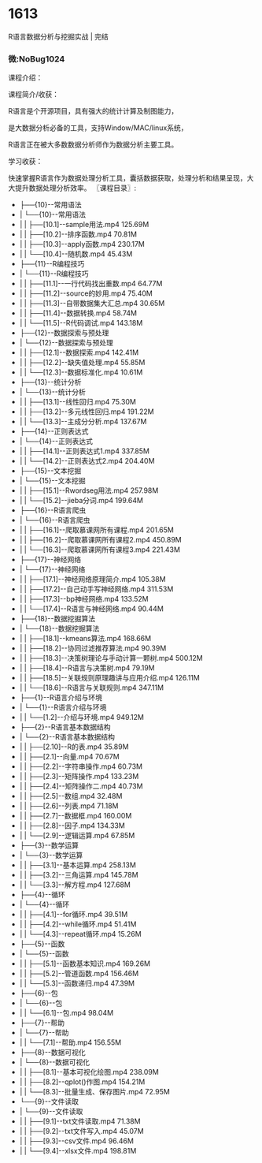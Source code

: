 # 1613
R语言数据分析与挖掘实战 | 完结
### 微:NoBug1024 


课程介绍：

课程简介/收获：

R语言是个开源项目，具有强大的统计计算及制图能力，

是大数据分析必备的工具，支持Window/MAC/linux系统，

R语言正在被大多数数据分析师作为数据分析主要工具。

学习收获：

快速掌握R语言作为数据处理分析工具，囊括数据获取，处理分析和结果呈现，大大提升数据处理分析效率。
〖课程目录〗:

- ├──{10}--常用语法  
- |   └──{10}--常用语法  
- |   |   ├──[10.1]--sample用法.mp4  125.69M
- |   |   ├──[10.2]--排序函数.mp4  70.81M
- |   |   ├──[10.3]--apply函数.mp4  230.17M
- |   |   └──[10.4]--随机数.mp4  45.43M
- ├──{11}--R编程技巧  
- |   └──{11}--R编程技巧  
- |   |   ├──[11.1]--一行代码找出重数.mp4  64.77M
- |   |   ├──[11.2]--source的妙用.mp4  75.40M
- |   |   ├──[11.3]--自带数据集大汇总.mp4  30.65M
- |   |   ├──[11.4]--数据转换.mp4  58.74M
- |   |   └──[11.5]--R代码调试.mp4  143.18M
- ├──{12}--数据探索与预处理  
- |   └──{12}--数据探索与预处理  
- |   |   ├──[12.1]--数据探索.mp4  142.41M
- |   |   ├──[12.2]--缺失值处理.mp4  55.85M
- |   |   └──[12.3]--数据标准化.mp4  10.61M
- ├──{13}--统计分析  
- |   └──{13}--统计分析  
- |   |   ├──[13.1]--线性回归.mp4  75.30M
- |   |   ├──[13.2]--多元线性回归.mp4  191.22M
- |   |   └──[13.3]--主成分分析.mp4  137.67M
- ├──{14}--正则表达式  
- |   └──{14}--正则表达式  
- |   |   ├──[14.1]--正则表达式1.mp4  337.85M
- |   |   └──[14.2]--正则表达式2.mp4  204.40M
- ├──{15}--文本挖掘  
- |   └──{15}--文本挖掘  
- |   |   ├──[15.1]--Rwordseg用法.mp4  257.98M
- |   |   └──[15.2]--jieba分词.mp4  199.64M
- ├──{16}--R语言爬虫  
- |   └──{16}--R语言爬虫  
- |   |   ├──[16.1]--爬取慕课网所有课程.mp4  201.65M
- |   |   ├──[16.2]--爬取慕课网所有课程2.mp4  450.89M
- |   |   └──[16.3]--爬取慕课网所有课程3.mp4  221.43M
- ├──{17}--神经网络  
- |   └──{17}--神经网络  
- |   |   ├──[17.1]--神经网络原理简介.mp4  105.38M
- |   |   ├──[17.2]--自己动手写神经网络.mp4  311.53M
- |   |   ├──[17.3]--bp神经网络.mp4  133.52M
- |   |   └──[17.4]--R语言与神经网络.mp4  90.44M
- ├──{18}--数据挖掘算法  
- |   └──{18}--数据挖掘算法  
- |   |   ├──[18.1]--kmeans算法.mp4  168.66M
- |   |   ├──[18.2]--协同过滤推荐算法.mp4  90.39M
- |   |   ├──[18.3]--决策树理论与手动计算一颗树.mp4  500.12M
- |   |   ├──[18.4]--R语言与决策树.mp4  79.19M
- |   |   ├──[18.5]--关联规则原理趣讲与应用介绍.mp4  126.11M
- |   |   └──[18.6]--R语言与关联规则.mp4  347.11M
- ├──{1}--R语言介绍与环境  
- |   └──{1}--R语言介绍与环境  
- |   |   └──[1.2]--介绍与环境.mp4  949.12M
- ├──{2}--R语言基本数据结构  
- |   └──{2}--R语言基本数据结构  
- |   |   ├──[2.10]--R的表.mp4  35.89M
- |   |   ├──[2.1]--向量.mp4  70.67M
- |   |   ├──[2.2]--字符串操作.mp4  60.73M
- |   |   ├──[2.3]--矩阵操作.mp4  133.23M
- |   |   ├──[2.4]--矩阵操作二.mp4  40.73M
- |   |   ├──[2.5]--数组.mp4  32.48M
- |   |   ├──[2.6]--列表.mp4  71.18M
- |   |   ├──[2.7]--数据框.mp4  160.00M
- |   |   ├──[2.8]--因子.mp4  134.33M
- |   |   └──[2.9]--逻辑运算.mp4  67.85M
- ├──{3}--数学运算  
- |   └──{3}--数学运算  
- |   |   ├──[3.1]--基本运算.mp4  258.13M
- |   |   ├──[3.2]--三角运算.mp4  145.78M
- |   |   └──[3.3]--解方程.mp4  127.68M
- ├──{4}--循环  
- |   └──{4}--循环  
- |   |   ├──[4.1]--for循环.mp4  39.51M
- |   |   ├──[4.2]--while循环.mp4  51.41M
- |   |   └──[4.3]--repeat循环.mp4  15.26M
- ├──{5}--函数  
- |   └──{5}--函数  
- |   |   ├──[5.1]--函数基本知识.mp4  169.26M
- |   |   ├──[5.2]--管道函数.mp4  156.46M
- |   |   └──[5.3]--函数递归.mp4  47.39M
- ├──{6}--包  
- |   └──{6}--包  
- |   |   └──[6.1]--包.mp4  98.04M
- ├──{7}--帮助  
- |   └──{7}--帮助  
- |   |   └──[7.1]--帮助.mp4  156.55M
- ├──{8}--数据可视化  
- |   └──{8}--数据可视化  
- |   |   ├──[8.1]--基本可视化绘图.mp4  238.09M
- |   |   ├──[8.2]--qplot()作图.mp4  154.21M
- |   |   └──[8.3]--批量生成、保存图片.mp4  72.95M
- └──{9}--文件读取  
- |   └──{9}--文件读取  
- |   |   ├──[9.1]--txt文件读取.mp4  71.38M
- |   |   ├──[9.2]--txt文件写入.mp4  45.07M
- |   |   ├──[9.3]--csv文件.mp4  96.46M
- |   |   └──[9.4]--xlsx文件.mp4  198.81M
